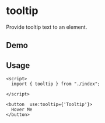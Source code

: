 # tooltip

Provide tooltip text to an element.

## Demo

<Tooltip />

## Usage

```svelte
<script>
  import { tooltip } from "./index";

</script>

<button  use:tooltip={'Tooltip'}>
  Hover Me
</button>
```